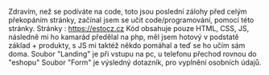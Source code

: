 Zdravím, než se podíváte na code, toto jsou poslední zálohy před celým překopáním stránky, začínal jsem se učit code/programování, pomocí této stránky.
Stránky : https://estocz.cz
Kód obsahuje pouze HTML, CSS, JS, následně mi ho kamarád předělal na php, měl jsem hotový v podstatě základ + produkty, s JS mi taktéž někdo pomáhal a teď se ho učím sám doma.
Soubor "Landing" je při vstupu na pc, u telefonu přechod rovnou do "eshopu"
Soubor "Form" je výsledný dotazník, pro vyplnění osobních údajů.
